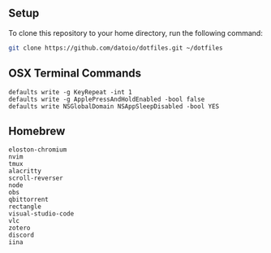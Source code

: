 ## Setup

To clone this repository to your home directory, run the following command:

```bash
git clone https://github.com/datoio/dotfiles.git ~/dotfiles
```

## OSX Terminal Commands
    defaults write -g KeyRepeat -int 1
    defaults write -g ApplePressAndHoldEnabled -bool false
    defaults write NSGlobalDomain NSAppSleepDisabled -bool YES
## Homebrew
    eloston-chromium
    nvim
    tmux
    alacritty
    scroll-reverser
    node
    obs
    qbittorrent
    rectangle
    visual-studio-code
    vlc
    zotero
    discord
    iina
